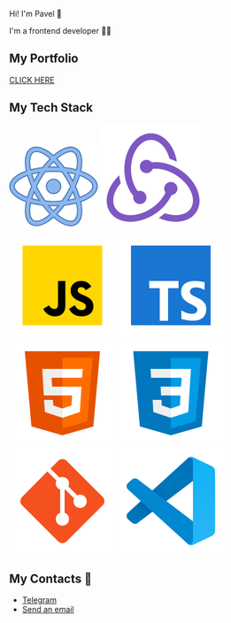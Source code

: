 Hi! I'm Pavel 👋

I'm a frontend developer 👨‍💻

## My Portfolio

[CLICK HERE](https://paveltomilin.vercel.app/)

## My Tech Stack

![React](/svg/react.svg)
![Redux](/svg/redux.svg)
![JS](/svg/JS.svg)
![TS](/svg/TS.svg)
![HTML](/svg/html-5.svg)
![CSS](/svg/css3.svg)
![Git](/svg/git.svg)
![VSCode](/svg/vscode.svg)

## My Contacts 💬

- [Telegram](https://t.me/paul_tm)
- [Send an email](mailto:pa.tomilin@gmail.com)
  <!-- [<img src="./svg/Linkedin.svg">](https://linkedin.com/in/pavel-tomilin) -->
  <!-- [<img src="./svg/telegram.svg">](https://t.me/paul_tm) -->

<!--
**Paavveel/paavveel** is a ✨ _special_ ✨ repository because its `README.md` (this file) appears on your GitHub profile.

Here are some ideas to get you started:

- 🔭 I’m currently working on ...
- 🌱 I’m currently learning ...
- 👯 I’m looking to collaborate on ...
- 🤔 I’m looking for help with ...
- 💬 Ask me about ...
- 📫 How to reach me: ...
- 😄 Pronouns: ...
- ⚡ Fun fact: ...
-->
